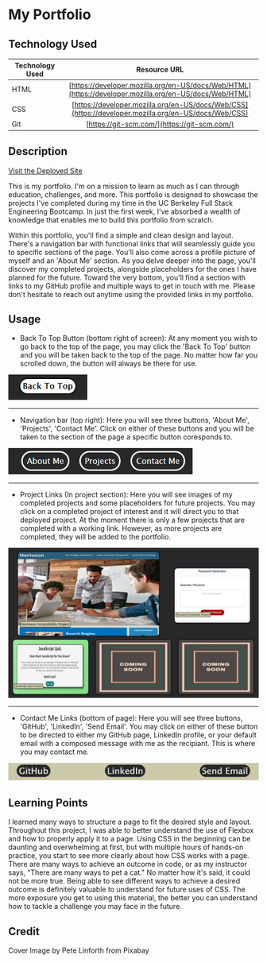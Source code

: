 # My Portfolio

## Technology Used

| Technology Used |                                              Resource URL                                              |
| --------------- | :----------------------------------------------------------------------------------------------------: |
| HTML            | [https://developer.mozilla.org/en-US/docs/Web/HTML](https://developer.mozilla.org/en-US/docs/Web/HTML) |
| CSS             |  [https://developer.mozilla.org/en-US/docs/Web/CSS](https://developer.mozilla.org/en-US/docs/Web/CSS)  |
| Git             |                              [https://git-scm.com/](https://git-scm.com/)                              |

## Description

[Visit the Deployed Site](https://jacastro619.github.io/my-portfolio/)

This is my portfolio. I'm on a mission to learn as much as I can through education, challenges, and more. This portfolio is designed to showcase the projects I've completed during my time in the UC Berkeley Full Stack Engineering Bootcamp. In just the first week, I've absorbed a wealth of knowledge that enables me to build this portfolio from scratch.

Within this portfolio, you'll find a simple and clean design and layout. There's a navigation bar with functional links that will seamlessly guide you to specific sections of the page. You'll also come across a profile picture of myself and an 'About Me' section. As you delve deeper into the page, you'll discover my completed projects, alongside placeholders for the ones I have planned for the future. Toward the very bottom, you'll find a section with links to my GitHub profile and multiple ways to get in touch with me. Please don't hesitate to reach out anytime using the provided links in my portfolio.

## Usage

- Back To Top Button (bottom right of screen): At any moment you wish to go back to the top of the page, you may click the 'Back To Top' button and you will be taken back to the top of the page. No matter how far you scrolled down, the button will always be there for use.

![back to top button screenshot](./assets/images/btt-screenshot.JPG)

---

- Navigation bar (top right): Here you will see three buttons, 'About Me', 'Projects', 'Contact Me'. Click on either of these buttons and you will be taken to the section of the page a specific button coresponds to.

![navigation bar screenshot](./assets/images/nav-bar-screenshot.JPG)

---

- Project Links (In project section): Here you will see images of my completed projects and some placeholders for future projects. You may click on a completed project of interest and it will direct you to that deployed project. At the moment there is only a few projects that are completed with a working link. However, as more projects are completed, they will be added to the portfolio.

![project section screenshot](./assets/images/projects-screenshot.JPG)

---

- Contact Me Links (bottom of page): Here you will see three buttons, 'GitHub', 'LinkedIn', 'Send Email'. You may click on either of these button to be directed to either my GitHub page, LinkedIn profile, or your default email with a composed message with me as the recipiant. This is where you may contact me.

![contact me buttons screenshot](./assets/images/contact-me-buttons.JPG)

## Learning Points

I learned many ways to structure a page to fit the desired style and layout. Throughout this project, I was able to better understand the use of Flexbox and how to properly apply it to a page. Using CSS in the beginning can be daunting and overwhelming at first, but with multiple hours of hands-on practice, you start to see more clearly about how CSS works with a page. There are many ways to achieve an outcome in code, or as my instructor says, "There are many ways to pet a cat." No matter how it's said, it could not be more true. Being able to see different ways to achieve a desired outcome is definitely valuable to understand for future uses of CSS. The more exposure you get to using this material, the better you can understand how to tackle a challenge you may face in the future.

## Credit

Cover Image by Pete Linforth from Pixabay
